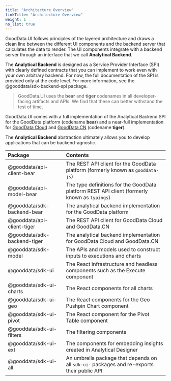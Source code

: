 ```yaml
---
title: "Architecture Overview"
linkTitle: "Architecture Overview"
weight: 1
no_list: true
---
```


GoodData.UI follows principles of the layered architecture and draws a clean line between the different UI components and the backend server that calculates the data to render. The UI components integrate with a backend server through an interface that we call **Analytical Backend**.

The **Analytical Backend** is designed as a Service Provider Interface (SPI) with clearly defined contracts that you can implement to work even with your own arbitrary backend. For now, the full documentation of the SPI is provided only at the code level. For more information, see the @gooddata/sdk-backend-spi package.

> GoodData.UI uses the **bear** and **tiger** codenames in all developer-facing artifacts and APIs. We find that these can better withstand the test of time.

GoodData.UI comes with a full implementation of the Analytical Backend SPI for the GoodData platform (codename **bear**) and a near-full implementation for [GoodData Cloud](https://www.gooddata.com/docs/cloud/deploy-and-install/cloud/) and [GoodData.CN](https://www.gooddata.com/docs/cloud/deploy-and-install/cloud-native/) (codename **tiger**).

The **Analytical Backend** abstraction ultimately allows you to develop applications that can be backend-agnostic.

| Package | Contents |
| :--- | :--- |
| @gooddata/api-client-bear | The REST API client for the GoodData platform (formerly known as `gooddata-js`) |
| @gooddata/api-model-bear | The type definitions for the GoodData platform REST API client (formerly known as `typings`) |
| @gooddata/sdk-backend-bear | The analytical backend implementation for the GoodData platform |
| @gooddata/api-client-tiger | The REST API client for GoodData Cloud and GoodData.CN |
| @gooddata/sdk-backend-tiger | The analytical backend implementation for GoodData Cloud and GoodData.CN |
| @gooddata/sdk-model | The APIs and models used to construct inputs to executions and charts |
| @gooddata/sdk-ui | The React infrastructure and headless components such as the Execute component |
| @gooddata/sdk-ui-charts | The React components for all charts |
| @gooddata/sdk-ui-geo | The React components for the Geo Pushpin Chart component |
| @gooddata/sdk-ui-pivot | The React component for the Pivot Table component |
| @gooddata/sdk-ui-filters | The filtering components |
| @gooddata/sdk-ui-ext | The components for embedding insights created in Analytical Designer |
| @gooddata/sdk-ui-all | An umbrella package that depends on all `sdk-ui-` packages and re-exports their public API |